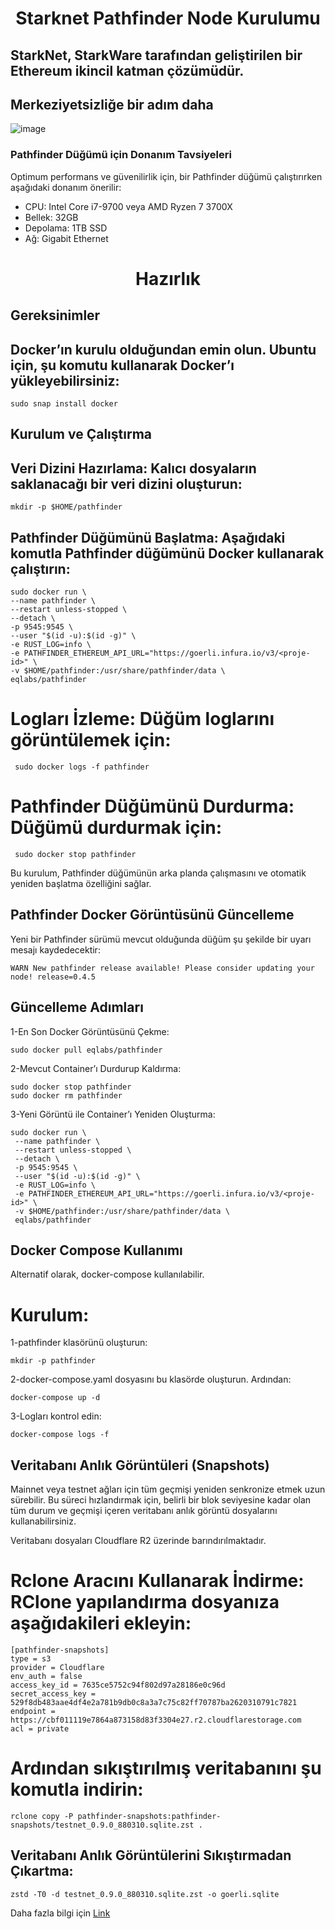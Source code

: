 <h1 align="center">Starknet Pathfinder Node Kurulumu

## StarkNet, StarkWare tarafından geliştirilen bir Ethereum ikincil katman çözümüdür.

## Merkeziyetsizliğe bir adım daha

![image](https://miro.medium.com/max/1400/1*3pFkdORoGg874-rRo5Z-2w.webp)

### Pathfinder Düğümü için Donanım Tavsiyeleri

Optimum performans ve güvenilirlik için, bir Pathfinder düğümü çalıştırırken aşağıdaki donanım önerilir:

 - CPU: Intel Core i7-9700 veya AMD Ryzen 7 3700X
 - Bellek: 32GB
 - Depolama: 1TB SSD
 - Ağ: Gigabit Ethernet

   

<h1 align="center">Hazırlık

## Gereksinimler



  ## Docker’ın kurulu olduğundan emin olun. Ubuntu için, şu komutu kullanarak Docker’ı yükleyebilirsiniz:
  
  ```
sudo snap install docker
  ```

 ## Kurulum ve Çalıştırma
 ## Veri Dizini Hazırlama: Kalıcı dosyaların saklanacağı bir veri dizini oluşturun:
 
  ```
 mkdir -p $HOME/pathfinder
  ```

   ## Pathfinder Düğümünü Başlatma: Aşağıdaki komutla Pathfinder düğümünü Docker kullanarak çalıştırın:

  ```
 sudo docker run \
  --name pathfinder \
  --restart unless-stopped \
  --detach \
  -p 9545:9545 \
  --user "$(id -u):$(id -g)" \
  -e RUST_LOG=info \
  -e PATHFINDER_ETHEREUM_API_URL="https://goerli.infura.io/v3/<proje-id>" \
  -v $HOME/pathfinder:/usr/share/pathfinder/data \
  eqlabs/pathfinder
  ```
 

# Logları İzleme: Düğüm loglarını görüntülemek için:

 ```
  sudo docker logs -f pathfinder
   ```

 # Pathfinder Düğümünü Durdurma: Düğümü durdurmak için:

 ```
  sudo docker stop pathfinder
   ```

 Bu kurulum, Pathfinder düğümünün arka planda çalışmasını ve otomatik yeniden başlatma özelliğini sağlar.

 ## Pathfinder Docker Görüntüsünü Güncelleme

 Yeni bir Pathfinder sürümü mevcut olduğunda düğüm şu şekilde bir uyarı mesajı kaydedecektir:

  ```
WARN New pathfinder release available! Please consider updating your node! release=0.4.5
 ```


 ## Güncelleme Adımları

1-En Son Docker Görüntüsünü Çekme:

  ```
sudo docker pull eqlabs/pathfinder
 ```

2-Mevcut Container’ı Durdurup Kaldırma:


  ```
sudo docker stop pathfinder
sudo docker rm pathfinder
 ```

3-Yeni Görüntü ile Container’ı Yeniden Oluşturma:
 
 ```
sudo docker run \
  --name pathfinder \
  --restart unless-stopped \
  --detach \
  -p 9545:9545 \
  --user "$(id -u):$(id -g)" \
  -e RUST_LOG=info \
  -e PATHFINDER_ETHEREUM_API_URL="https://goerli.infura.io/v3/<proje-id>" \
  -v $HOME/pathfinder:/usr/share/pathfinder/data \
  eqlabs/pathfinder
 ```

 ## Docker Compose Kullanımı

 Alternatif olarak, docker-compose kullanılabilir.

 # Kurulum:

1-pathfinder klasörünü oluşturun:
  
  ```
mkdir -p pathfinder
 ```

2-docker-compose.yaml dosyasını bu klasörde oluşturun. Ardından:

 ```
docker-compose up -d
 ```

3-Logları kontrol edin:

 ```
docker-compose logs -f
 ```


  ## Veritabanı Anlık Görüntüleri (Snapshots)

Mainnet veya testnet ağları için tüm geçmişi yeniden senkronize etmek uzun sürebilir. Bu süreci hızlandırmak için, belirli bir blok seviyesine kadar olan tüm durum ve geçmişi içeren veritabanı anlık görüntü dosyalarını kullanabilirsiniz.

Veritabanı dosyaları Cloudflare R2 üzerinde barındırılmaktadır.

# Rclone Aracını Kullanarak İndirme: RClone yapılandırma dosyanıza aşağıdakileri ekleyin:

   ```
[pathfinder-snapshots]
type = s3
provider = Cloudflare
env_auth = false
access_key_id = 7635ce5752c94f802d97a28186e0c96d
secret_access_key = 529f8db483aae4df4e2a781b9db0c8a3a7c75c82ff70787ba2620310791c7821
endpoint = https://cbf011119e7864a873158d83f3304e27.r2.cloudflarestorage.com
acl = private
 ```

# Ardından sıkıştırılmış veritabanını şu komutla indirin:

  ```
rclone copy -P pathfinder-snapshots:pathfinder-snapshots/testnet_0.9.0_880310.sqlite.zst .
  ```

  ## Veritabanı Anlık Görüntülerini Sıkıştırmadan Çıkartma:
  
```
zstd -T0 -d testnet_0.9.0_880310.sqlite.zst -o goerli.sqlite
  ```

  
Daha fazla bilgi için
[Link](https://book.starknet.io/ch03-04-01-pathfinder-node.html)
